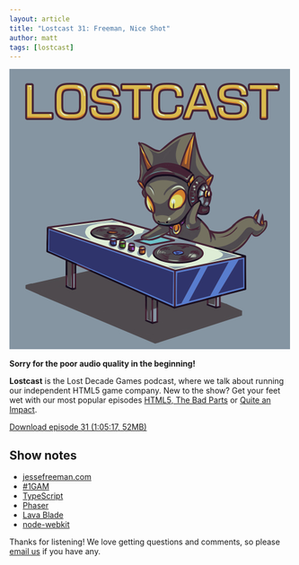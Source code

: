 ```yaml
---
layout: article
title: "Lostcast 31: Freeman, Nice Shot"
author: matt
tags: [lostcast]
---
```


<div class="full-frame">
	<img alt="Lostcast logo" src="/media/images/lostcast/500x500.jpg">
</div>

**Sorry for the poor audio quality in the beginning!**

**Lostcast** is the Lost Decade Games podcast, where we talk about running our independent HTML5 game company. New to the show? Get your feet wet with our most popular episodes [HTML5, The Bad Parts](/lostcast-episode-7-html5-the-bad-parts/) or [Quite an Impact](/lostcast-episode-14-quite-an-impact/).

<a class="download-podcast" href="http://media.lostdecadegames.com/lostcast/lostcast_31.mp3">
	Download episode 31 (1:05:17, 52MB)
</a>

## Show notes

* [jessefreeman.com](http://jessefreeman.com/)
* [#1GAM](https://twitter.com/search?q=%231gam)
* [TypeScript](https://twitter.com/search?q=%231gam)
* [Phaser](https://github.com/photonstorm/phaser)
* [Lava Blade](http://www.lavablade.com/)
* [node-webkit](https://github.com/rogerwang/node-webkit)

Thanks for listening! We love getting questions and comments, so please [email us](mailto:hello@lostdecadegames.com) if you have any.
